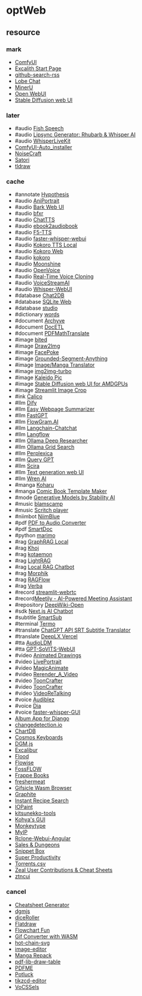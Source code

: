 # optWeb

## resource

### mark

- [ComfyUI](https://github.com/comfyanonymous/ComfyUI)
- [Excalith Start Page](https://github.com/excalith/excalith-start-page)
- [github-search-rss](https://github.com/azu/github-search-rss)
- [Lobe Chat](https://github.com/lobehub/lobe-chat)
- [MinerU](https://github.com/opendatalab/MinerU)
- [Open WebUI](https://github.com/open-webui/open-webui)
- [Stable Diffusion web UI](https://github.com/AUTOMATIC1111/stable-diffusion-webui)

### later

- #audio [Fish Speech](https://github.com/fishaudio/fish-speech)
- #audio [Lipsync Generator: Rhubarb & Whisper AI](https://github.com/fralapo/LipSyncify)
- #audio [WhisperLiveKit](https://github.com/QuentinFuxa/WhisperLiveKit)
- [ComfyUI-Auto_installer](https://huggingface.co/UmeAiRT/ComfyUI-Auto_installer)
- [NoiseCraft](https://github.com/maximecb/noisecraft)
- [Satori](https://github.com/vercel/satori)
- [tldraw](https://github.com/tldraw/tldraw)

### cache

- #annotate [Hypothesis](https://hypothes.is)
- #audio [AniPortrait](https://github.com/Zejun-Yang/AniPortrait)
- #audio [Bark Web UI](https://github.com/makawy7/bark-webui)
- #audio [bfxr](https://github.com/increpare/bfxr)
- #audio [ChatTTS](https://github.com/2noise/ChatTTS)
- #audio [ebook2audiobook](https://github.com/DrewThomasson/ebook2audiobook)
- #audio [F5-TTS](https://github.com/SWivid/F5-TTS)
- #audio [faster-whisper-webui](https://huggingface.co/spaces/aadnk/faster-whisper-webui)
- #audio [Kokoro TTS Local](https://github.com/PierrunoYT/Kokoro-TTS-Local)
- #audio [Kokoro Web](https://github.com/eduardolat/kokoro-web)
- #audio [kokoro](https://github.com/hexgrad/kokoro)
- #audio [Moonshine](https://github.com/usefulsensors/moonshine)
- #audio [OpenVoice](https://github.com/myshell-ai/OpenVoice)
- #audio [Real-Time Voice Cloning](https://github.com/CorentinJ/Real-Time-Voice-Cloning)
- #audio [VoiceStreamAI](https://github.com/alesaccoia/VoiceStreamAI)
- #audio [Whisper-WebUI](https://github.com/jhj0517/Whisper-WebUI)
- #database [Chat2DB](https://github.com/CodePhiliaX/Chat2DB)
- #database [SQLite Web](https://github.com/coleifer/sqlite-web)
- #database [studio](https://github.com/outerbase/studio)
- #dictionary [words](https://github.com/ddugovic/words)
- #document [Archyve](https://github.com/nickthecook/archyve)
- #document [DocETL](https://github.com/ucbepic/docetl)
- #document [PDFMathTranslate](https://github.com/Byaidu/PDFMathTranslate)
- #image [bited](https://github.com/molarmanful/bited)
- #image [Draw2Img](https://github.com/GradientSurfer/Draw2Img)
- #image [FacePoke](https://github.com/jbilcke-hf/FacePoke)
- #image [Grounded-Segment-Anything](https://github.com/IDEA-Research/Grounded-Segment-Anything)
- #image [Image/Manga Translator](https://github.com/zyddnys/manga-image-translator)
- #image [img2img-turbo](https://github.com/GaParmar/img2img-turbo)
- #image [Kaleido Pic](https://nyoroko.itch.io/kaleido-pic)
- #image [Stable Diffusion web UI for AMDGPUs](https://github.com/lshqqytiger/stable-diffusion-webui-amdgpu)
- #image [Streamlit Image Crop](https://github.com/mitsuse/streamlit-image-crop)
- #ink [Calico](https://github.com/elliotherriman/calico)
- #llm [Dify](https://github.com/langgenius/dify)
- #llm [Easy Webpage Summarizer](https://github.com/cobanov/easy-web-summarizer)
- #llm [FastGPT](https://github.com/labring/FastGPT)
- #llm [FlowGram.AI](https://github.com/bytedance/flowgram.ai)
- #llm [Langchain-Chatchat](https://github.com/chatchat-space/Langchain-Chatchat)
- #llm [Langflow](https://github.com/langflow-ai/langflow)
- #llm [Ollama Deep Researcher](https://github.com/langchain-ai/ollama-deep-researcher)
- #llm [Ollama Grid Search](https://github.com/dezoito/ollama-grid-search)
- #llm [Perplexica](https://github.com/ItzCrazyKns/Perplexica)
- #llm [Query GPT](https://github.com/zhangchenchen/query_gpt)
- #llm [Scira](https://github.com/zaidmukaddam/scira)
- #llm [Text generation web UI](https://github.com/oobabooga/text-generation-webui)
- #llm [Wren AI](https://github.com/Canner/WrenAI)
- #manga [Koharu](https://github.com/mayocream/koharu)
- #manga [Comic Book Template Maker](https://github.com/binarynonsense/comic-template-maker)
- #mode [Generative Models by Stability AI](https://github.com/Stability-AI/generative-models)
- #music [blamscamp](https://github.com/blackle/blamscamp)
- #music [Scritch player](https://github.com/torcado194/scritch-player)
- #niimbot [NiimBlue](https://github.com/MultiMote/niimblue)
- #pdf [PDF to Audio Converter](https://github.com/lamm-mit/PDF2Audio)
- #pdf [SmartDoc](https://github.com/rsharvesh16/SmartDoc-Document-Processing-With-LLM)
- #python [marimo](https://github.com/marimo-team/marimo)
- #rag [GraphRAG Local](https://github.com/severian42/GraphRAG-Local-UI)
- #rag [Khoj](https://github.com/khoj-ai/khoj)
- #rag [kotaemon](https://github.com/Cinnamon/kotaemon)
- #rag [LightRAG](https://github.com/HKUDS/LightRAG)
- #rag [Local RAG Chatbot](https://github.com/datvodinh/rag-chatbot)
- #rag [Morphik](https://github.com/morphik-org/morphik-core)
- #rag [RAGFlow](https://github.com/infiniflow/ragflow)
- #rag [Verba](https://github.com/weaviate/Verba)
- #record [streamlit-webrtc](https://github.com/whitphx/streamlit-webrtc)
- #record[Meetily - AI-Powered Meeting Assistant](https://github.com/Zackriya-Solutions/meeting-minutes)
- #repository [DeepWiki-Open](https://github.com/AsyncFuncAI/deepwiki-open)
- #sdk [Next.js AI Chatbot](https://github.com/vercel/ai-chatbot)
- #subtitle [SmartSub](https://github.com/buxuku/SmartSub)
- #terminal [Termo](https://github.com/rajnandan1/termo)
- #translate [ChatGPT API SRT Subtitle Translator](https://github.com/Cerlancism/chatgpt-subtitle-translator)
- #translate [DeepLX Vercel](https://github.com/bropines/Deeplx-vercel)
- #tta [AudioLDM](https://github.com/haoheliu/AudioLDM)
- #tta [GPT-SoVITS-WebUI](https://github.com/RVC-Boss/GPT-SoVITS)
- #video [Animated Drawings](https://github.com/facebookresearch/AnimatedDrawings)
- #video [LivePortrait](https://github.com/KwaiVGI/LivePortrait)
- #video [MagicAnimate](https://github.com/magic-research/magic-animate)
- #video [Rerender_A_Video](https://github.com/williamyang1991/Rerender_A_Video)
- #video [ToonCrafter](https://github.com/Doubiiu/ToonCrafter)
- #video [ToonCrafter](https://github.com/sdbds/ToonCrafter-for-windows)
- #video [VideoReTalking](https://github.com/OpenTalker/video-retalking)
- #voice [Audiblez](https://github.com/santinic/audiblez)
- #voice [Dia](https://github.com/nari-labs/dia)
- #voice [faster-whisper-GUI](https://github.com/CheshireCC/faster-whisper-GUI)
- [Album App for Django](https://github.com/jobsta/albumapp-django)
- [changedetection.io](https://github.com/dgtlmoon/changedetection.io)
- [ChartDB](https://github.com/chartdb/chartdb)
- [Cosmos Keyboards](https://github.com/rianadon/Cosmos-Keyboards)
- [DGM.js](https://github.com/dgmjs/dgmjs)
- [Excalibur](https://github.com/camelot-dev/excalibur)
- [Flood](https://github.com/jesec/flood)
- [Flowise](https://github.com/FlowiseAI/Flowise)
- [FossFLOW](https://github.com/stan-smith/FossFLOW)
- [Frappe Books](https://github.com/frappe/books)
- [freshermeat](https://github.com/cedricbonhomme/freshermeat)
- [Gifsicle Wasm Browser](https://github.com/renzhezhilu/gifsicle-wasm-browser)
- [Graphite](https://github.com/GraphiteEditor/Graphite)
- [Instant Recipe Search](https://github.com/typesense/showcase-recipe-search)
- [IOPaint](https://github.com/Sanster/IOPaint)
- [kitsunekko-tools](https://github.com/Ajatt-Tools/kitsunekko-tools)
- [Kohya's GUI](https://github.com/bmaltais/kohya_ss)
- [Monkeytype](https://github.com/monkeytypegame/monkeytype)
- [MyIP](https://github.com/jason5ng32/MyIP)
- [Rclone-Webui-Angular](https://github.com/yuudi/rclone-webui-angular)
- [Sales & Dungeons](https://github.com/BigJk/snd)
- [Snippet Box](https://github.com/pawelmalak/snippet-box)
- [Super Productivity](https://github.com/johannesjo/super-productivity)
- [Torrents.csv](https://github.com/emtee40/torrents-csv-server)
- [Zeal User Contributions & Cheat Sheets](https://github.com/xantiagoma/zealusercontributions)
- [ztncui](https://github.com/key-networks/ztncui)

### cancel

- [Cheatsheet Generator](https://github.com/scillidan/cheatsheet-generator)
- [dgmjs](https://github.com/scillidan/dgmjs)
- [diceRoller](https://github.com/scillidan/diceRoller)
- [Flatdraw](https://github.com/scillidan/flatdraw)
- [Flowchart Fun](https://github.com/scillidan/flowchart-fun)
- [Gif Converter with WASM](https://github.com/scillidan/gifconverter)
- [hot-chain-svg](https://github.com/scillidan/hot-chain-svg)
- [image-editor](https://github.com/scillidan/image-editor)
- [Manga Repack](https://github.com/scillidan/mangarepack)
- [pdf-lib-draw-table](https://github.com/scillidan/pdf-lib-draw-table)
- [PDFME](https://github.com/scillidan/pdfme)
- [Potluck](https://github.com/scillidan/potluck)
- [tikzcd-editor](https://github.com/scillidan/tikzcd-editor)
- [VoCSSels](https://github.com/scillidan/file_html/tree/main/vocssels/dist)
